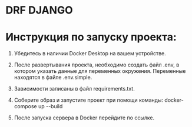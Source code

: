 # DRF DJANGO 
# 
# Инструкция по запуску проекта:

1. Убедитесь в наличии Docker Desktop на вашем устройстве.

2. После развертывания проекта, необходимо создать файл .env, в котором указать данные для переменных окружения. Переменные находятся в файле .env.simple.

3. Зависимости записаны в файл requirements.txt.

4. Соберите образ и запустите проект при помощи команды: docker-compose up --build

5. После запуска сервера в Docker перейдите по ссылке .
 

